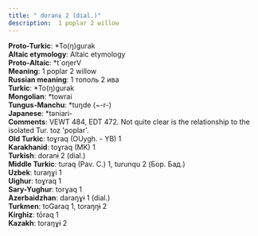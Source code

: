 ```yaml
---
title: " doranɨ 2 (dial.)"
description:  1 poplar 2 willow
---
```


<strong>Proto-Turkic</strong>:  *To(ŋ)gurak<br>
<strong>Altaic etymology</strong>:  Altaic etymology<br>
<strong> Proto-Altaic</strong>:  *t`oŋerV<br>
<strong>Meaning</strong>:  1 poplar 2 willow<br>
<strong>Russian meaning</strong>:  1 тополь 2 ива<br>
<strong>Turkic</strong>:  *To(ŋ)gurak<br>
<strong>Mongolian</strong>:  *towrai<br>
<strong>Tungus-Manchu</strong>:  *tuŋde (~-r-)<br>
<strong>Japanese</strong>:  *tǝniari-<br>
<strong>Comments</strong>:  VEWT 484, EDT 472. Not quite clear is the relationship to the isolated Tur. toz 'poplar'.<br>
<strong>Old Turkic</strong>:  toɣraq (OUygh. - YB) 1<br>
<strong>Karakhanid</strong>:  toɣraq (MK) 1<br>
<strong>Turkish</strong>:  doranɨ 2 (dial.)<br>
<strong>Middle Turkic</strong>:  turaq (Pav. C.) 1, turunqu 2 (Бор. Бад.)<br>
<strong>Uzbek</strong>:  turaŋɣi 1<br>
<strong>Uighur</strong>:  toɣraq 1<br>
<strong>Sary-Yughur</strong>:  torɣaq 1<br>
<strong>Azerbaidzhan</strong>:  daraŋɣɨ 1 (dial.)<br>
<strong>Turkmen</strong>:  toGaraq 1, toraŋŋɨ 2<br>
<strong>Kirghiz</strong>:  tōraq 1<br>
<strong>Kazakh</strong>:  toraŋɣɨ 2<br>


